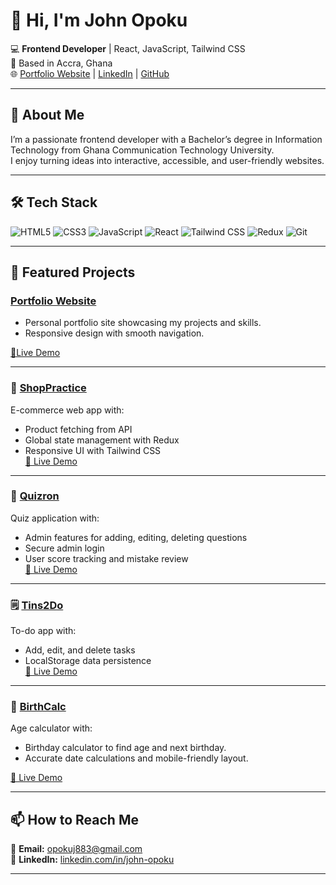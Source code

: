 

<!--
**Opoks/Opoks** is a ✨ _special_ ✨ repository because its `README.md` (this file) appears on your GitHub profile.

Here are some ideas to get you started:

- 🔭 I’m currently working on ...
- 🌱 I’m currently learning ...
- 👯 I’m looking to collaborate on ...
- 🤔 I’m looking for help with ...
- 💬 Ask me about ...
- 📫 How to reach me: ...
- 😄 Pronouns: ...
- ⚡ Fun fact: ...
-->
# 👋 Hi, I'm John Opoku

💻 **Frontend Developer** | React, JavaScript, Tailwind CSS  
📍 Based in Accra, Ghana  
🌐 [Portfolio Website](https://johnopoku.netlify.app) | [LinkedIn](https://linkedin.com/in/john-opoku-97352428b) | [GitHub](https://github.com/Opoks)  

---

## 🚀 About Me  
I’m a passionate frontend developer with a Bachelor’s degree in Information Technology from Ghana Communication Technology University.  
I enjoy turning ideas into interactive, accessible, and user-friendly websites.  

---

## 🛠 Tech Stack  
![HTML5](https://img.shields.io/badge/HTML5-E34F26?logo=html5&logoColor=fff&style=for-the-badge)
![CSS3](https://img.shields.io/badge/CSS3-1572B6?logo=css3&logoColor=fff&style=for-the-badge)
![JavaScript](https://img.shields.io/badge/JavaScript-F7DF1E?logo=javascript&logoColor=000&style=for-the-badge)
![React](https://img.shields.io/badge/React-61DAFB?logo=react&logoColor=000&style=for-the-badge)
![Tailwind CSS](https://img.shields.io/badge/Tailwind_CSS-38B2AC?logo=tailwind-css&logoColor=fff&style=for-the-badge)
![Redux](https://img.shields.io/badge/Redux-764ABC?logo=redux&logoColor=fff&style=for-the-badge)
![Git](https://img.shields.io/badge/Git-F05032?logo=git&logoColor=fff&style=for-the-badge)

---

## 📌 Featured Projects  


### [Portfolio Website](https://github.com/Opoks/portfolio)

- Personal portfolio site showcasing my projects and skills.  
- Responsive design with smooth navigation.
  
[🔗Live Demo](https://johnopoku.netlify.app)

---

### 🛒 [ShopPractice](https://github.com/Opoks/shoppractice)
E-commerce web app with:
- Product fetching from API  
- Global state management with Redux  
- Responsive UI with Tailwind CSS  
[🔗 Live Demo](https://shoppractice.netlify.app)  

---

### 🎯 [Quizron](https://github.com/Opoks/quizron)
Quiz application with:
- Admin features for adding, editing, deleting questions  
- Secure admin login  
- User score tracking and mistake review  
[🔗 Live Demo](https://quizron.netlify.app)  

---

### 🗒 [Tins2Do](https://github.com/Opoks/tins2do)
To-do app with:
- Add, edit, and delete tasks  
- LocalStorage data persistence  
[🔗 Live Demo](https://tins2do.netlify.app)  

---

### 🎂 [BirthCalc](https://github.com/Opoks/birthcalc)
Age calculator with:
- Birthday calculator to find age and next birthday.  
- Accurate date calculations and mobile-friendly layout.
  
[🔗 Live Demo](https://birthcalc.netlify.app)

---

## 📫 How to Reach Me  
📧 **Email:** opokuj883@gmail.com  
💼 **LinkedIn:** [linkedin.com/in/john-opoku](https://linkedin.com/in/john-opoku-97352428b)  

---
